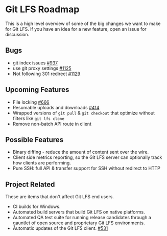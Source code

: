 # Git LFS Roadmap

This is a high level overview of some of the big changes we want to make for
Git LFS. If you have an idea for a new feature, open an issue for discussion.

## Bugs

* git index issues [#937](https://github.com/github/git-lfs/issues/937)
* use git proxy settings [#1125](https://github.com/github/git-lfs/issues/1125)
* Not following 301 redirect [#1129](https://github.com/github/git-lfs/issues/1129)

## Upcoming Features

* File locking [#666](https://github.com/github/git-lfs/pull/666)
* Resumable uploads and downloads [#414](https://github.com/github/git-lfs/issues/414)
* Wrapped versions of `git pull` & `git checkout` that optimize without filters
like `git lfs clone`
* Remove non-batch API route in client

## Possible Features

* Binary diffing - reduce the amount of content sent over the wire.
* Client side metrics reporting, so the Git LFS server can optionally track
how clients are performing.
* Pure SSH: full API & transfer support for SSH without redirect to HTTP

## Project Related

These are items that don't affect Git LFS end users.

* CI builds for Windows.
* Automated build servers that build Git LFS on native platforms.
* Automated QA test suite for running release candidates through a gauntlet of
open source and proprietary Git LFS environments.
* Automatic updates of the Git LFS client. [#531](https://github.com/github/git-lfs/issues/531)
